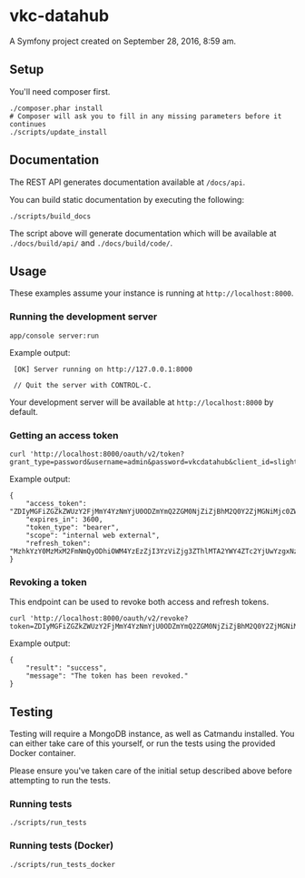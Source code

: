 vkc-datahub
===========

A Symfony project created on September 28, 2016, 8:59 am.

## Setup

You'll need composer first.

```
./composer.phar install
# Composer will ask you to fill in any missing parameters before it continues
./scripts/update_install
```

## Documentation

The REST API generates documentation available at `/docs/api`.

You can build static documentation by executing the following:

```
./scripts/build_docs
```

The script above will generate documentation which will be available at
`./docs/build/api/` and `./docs/build/code/`.

## Usage

These examples assume your instance is running at `http://localhost:8000`.

### Running the development server

```
app/console server:run
```

Example output:

```
 [OK] Server running on http://127.0.0.1:8000

 // Quit the server with CONTROL-C.
```

Your development server will be available at `http://localhost:8000` by
default.

### Getting an access token

```
curl 'http://localhost:8000/oauth/v2/token?grant_type=password&username=admin&password=vkcdatahub&client_id=slightlylesssecretpublicid&client_secret=supersecretsecretphrase'
```

Example output:

```
{
    "access_token": "ZDIyMGFiZGZkZWUzY2FjMmY4YzNmYjU0ODZmYmQ2ZGM0NjZiZjBhM2Q0Y2ZjMGNiMjc0ZWIyMmYyODMzMGJjZg",
    "expires_in": 3600,
    "token_type": "bearer",
    "scope": "internal web external",
    "refresh_token":  "MzhkYzY0MzMxM2FmNmQyODhiOWM4YzEzZjI3YzViZjg3ZThlMTA2YWY4ZTc2YjUwYzgxNzVhNTlmYTBkYWZhNQ"
}
```

### Revoking a token

This endpoint can be used to revoke both access and refresh tokens.

```
curl 'http://localhost:8000/oauth/v2/revoke?token=ZDIyMGFiZGZkZWUzY2FjMmY4YzNmYjU0ODZmYmQ2ZGM0NjZiZjBhM2Q0Y2ZjMGNiMjc0ZWIyMmYyODMzMGJjZg'
```

Example output:

```
{
    "result": "success",
    "message": "The token has been revoked."
}
```

## Testing

Testing will require a MongoDB instance, as well as Catmandu installed.
You can either take care of this yourself, or run the tests using the
provided Docker container.

Please ensure you've taken care of the initial setup described above before
attempting to run the tests.

### Running tests

```
./scripts/run_tests
```

### Running tests (Docker)

```
./scripts/run_tests_docker
```

